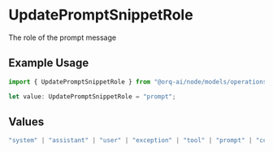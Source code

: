 # UpdatePromptSnippetRole

The role of the prompt message

## Example Usage

```typescript
import { UpdatePromptSnippetRole } from "@orq-ai/node/models/operations";

let value: UpdatePromptSnippetRole = "prompt";
```

## Values

```typescript
"system" | "assistant" | "user" | "exception" | "tool" | "prompt" | "correction" | "expected_output"
```